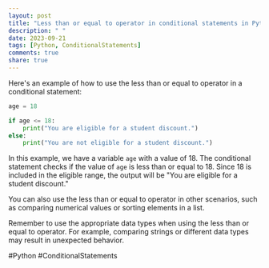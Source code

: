 ```yaml
---
layout: post
title: "Less than or equal to operator in conditional statements in Python"
description: " "
date: 2023-09-21
tags: [Python, ConditionalStatements]
comments: true
share: true
---
```


Here's an example of how to use the less than or equal to operator in a conditional statement:

```python
age = 18

if age <= 18:
    print("You are eligible for a student discount.")
else:
    print("You are not eligible for a student discount.")

```
In this example, we have a variable `age` with a value of 18. The conditional statement checks if the value of `age` is less than or equal to 18. Since 18 is included in the eligible range, the output will be "You are eligible for a student discount."

You can also use the less than or equal to operator in other scenarios, such as comparing numerical values or sorting elements in a list.

Remember to use the appropriate data types when using the less than or equal to operator. For example, comparing strings or different data types may result in unexpected behavior.

#Python #ConditionalStatements